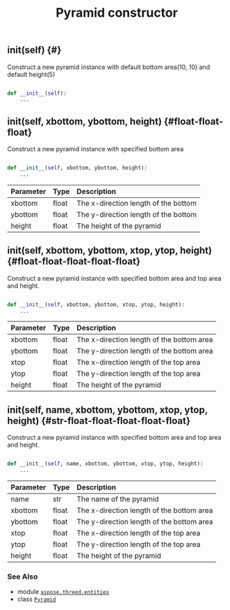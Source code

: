 ﻿---
title: Pyramid constructor
second_title: Aspose.3D for Python via .NET API References
description: 
type: docs
weight: 10
url: /python-net/aspose.threed.entities/pyramid/__init__/
is_root: false
---

## __init__(self) {#}

Construct a new pyramid instance with default bottom area(10, 10) and default height(5)



```python

def __init__(self):
    ...
```




## __init__(self, xbottom, ybottom, height) {#float-float-float}

Construct a new pyramid instance with specified bottom area



```python

def __init__(self, xbottom, ybottom, height):
    ...
```


| Parameter | Type | Description |
| :- | :- | :- |
| xbottom | float | The x-direction length of the bottom |
| ybottom | float | The y-direction length of the bottom |
| height | float | The height of the pyramid |


## __init__(self, xbottom, ybottom, xtop, ytop, height) {#float-float-float-float-float}

Construct a new pyramid instance with specified bottom area and top area and height.



```python

def __init__(self, xbottom, ybottom, xtop, ytop, height):
    ...
```


| Parameter | Type | Description |
| :- | :- | :- |
| xbottom | float | The x-direction length of the bottom area |
| ybottom | float | The y-direction length of the bottom area |
| xtop | float | The x-direction length of the top area |
| ytop | float | The y-direction length of the top area |
| height | float | The height of the pyramid |


## __init__(self, name, xbottom, ybottom, xtop, ytop, height) {#str-float-float-float-float-float}

Construct a new pyramid instance with specified bottom area and top area and height.



```python

def __init__(self, name, xbottom, ybottom, xtop, ytop, height):
    ...
```


| Parameter | Type | Description |
| :- | :- | :- |
| name | str | The name of the pyramid |
| xbottom | float | The x-direction length of the bottom area |
| ybottom | float | The y-direction length of the bottom area |
| xtop | float | The x-direction length of the top area |
| ytop | float | The y-direction length of the top area |
| height | float | The height of the pyramid |



### See Also
* module [`aspose.threed.entities`](../../)
* class [`Pyramid`](/3d/python-net/aspose.threed.entities/pyramid)
